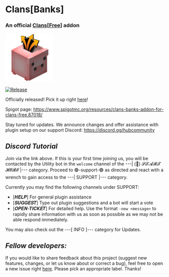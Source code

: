 # Clans\[Banks]
### An official [Clans\[Free\]](https://github.com/Hempfest/Clans) addon
[![banks-banner](banks.png)](https://www.spigotmc.org/resources/clans-banks-addon-for-clans-free.87018/)

[![Release](https://jitpack.io/v/ms5984/ClansBanks.svg)](https://jitpack.io/#ms5984/ClansBanks)

Officially released!
Pick it up right [here](https://github.com/ms5984/ClansBanks/releases)!

Spigot page: https://www.spigotmc.org/resources/clans-banks-addon-for-clans-free.87018/

Stay tuned for updates. We announce changes and offer assistance
with plugin setup on our support Discord: https://discord.gg/hubcommunity

_Discord Tutorial_
-
Join via the link above. If this is your first time joining us, you will be
contacted by the Utility bot in the `welcome` channel of the 
---\| (📢) 𝓢𝓣𝓐𝓡𝓣 𝓗𝓔𝓡𝓔 \|--- category. Proceed to 🟢-support-🟢 as directed and
react with a wrench to gain access to the ---\| SUPPORT \|--- category.

Currently you may find the following channels under SUPPORT:
- \[𝑯𝑬𝑳𝑷] For general plugin assistance
- \[𝑺𝑼𝑮𝑮𝑬𝑺𝑻] Type out plugin suggestions and a bot will start a vote
- \[𝑶𝑷𝑬𝑵-𝑻𝑰𝑪𝑲𝑬𝑻] For detailed help. Use the format `-new <message>` to
rapidly share information with us as soon as possible as we may not be able
respond immediately.

You may also check out the ---\[ INFO ]--- category for Updates.

_Fellow developers:_
-
If you would like to share feedback about this project (suggest new
features, changes, or let us know about or correct a bug), feel free to open
a new issue right [here](https://github.com/ms5984/ClansBanks/issues/new).
Please pick an appropriate label. Thanks!

